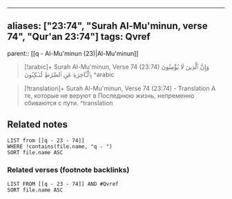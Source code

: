 
---
aliases: ["23:74", "Surah Al-Mu'minun, verse 74", "Qur'an 23:74"]
tags: Qvref
---

parent:: [[q - Al-Mu'minun (23)|Al-Mu'minun]]

> [!arabic]+ Surah Al-Mu'minun, Verse 74 (23:74)
> <span class="quran-arabic">وَإِنَّ ٱلَّذِينَ لَا يُؤْمِنُونَ بِٱلْـَٔاخِرَةِ عَنِ ٱلصِّرَٰطِ لَنَـٰكِبُونَ</span>
^arabic

> [!translation]+ Surah Al-Mu'minun, Verse 74 (23:74) - Translation
> А те, которые не веруют в Последнюю жизнь, непременно сбиваются с пути.
^translation



## Related notes
```dataview
LIST from [[q - 23 - 74]]
WHERE !contains(file.name, "q - ")
SORT file.name ASC
```

### Related verses (footnote backlinks)
```dataview
LIST FROM [[q - 23 - 74]] AND #Qvref
SORT file.name ASC
```

